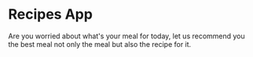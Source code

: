 # Recipes App

Are you worried about what's your meal for today, let us recommend you the best meal not only the meal but also the recipe for it.
